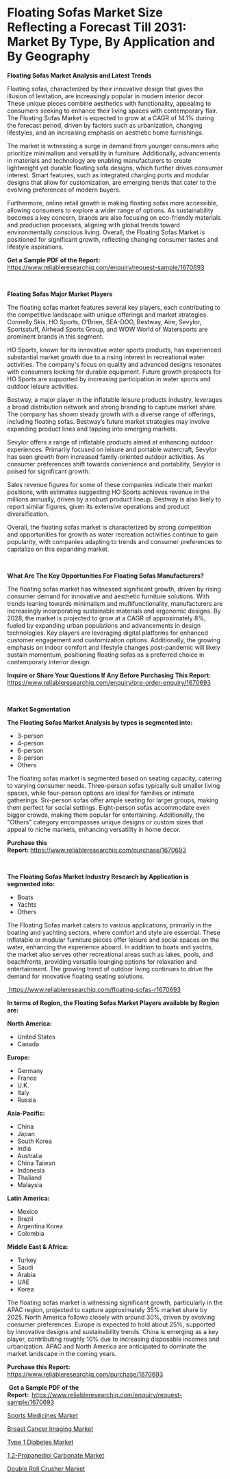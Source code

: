 <p><h1>Floating Sofas Market Size Reflecting a Forecast Till 2031: Market By Type, By Application and By Geography</h1></p><p><strong>Floating Sofas Market Analysis and Latest Trends</strong></p>
<p><p>Floating sofas, characterized by their innovative design that gives the illusion of levitation, are increasingly popular in modern interior decor. These unique pieces combine aesthetics with functionality, appealing to consumers seeking to enhance their living spaces with contemporary flair. The Floating Sofas Market is expected to grow at a CAGR of 14.1% during the forecast period, driven by factors such as urbanization, changing lifestyles, and an increasing emphasis on aesthetic home furnishings.</p><p>The market is witnessing a surge in demand from younger consumers who prioritize minimalism and versatility in furniture. Additionally, advancements in materials and technology are enabling manufacturers to create lightweight yet durable floating sofa designs, which further drives consumer interest. Smart features, such as integrated charging ports and modular designs that allow for customization, are emerging trends that cater to the evolving preferences of modern buyers.</p><p>Furthermore, online retail growth is making floating sofas more accessible, allowing consumers to explore a wider range of options. As sustainability becomes a key concern, brands are also focusing on eco-friendly materials and production processes, aligning with global trends toward environmentally conscious living. Overall, the Floating Sofas Market is positioned for significant growth, reflecting changing consumer tastes and lifestyle aspirations.</p></p>
<p><strong>Get a Sample PDF of the Report:&nbsp;</strong> <a href="https://www.reliableresearchiq.com/enquiry/request-sample/1670693?utm_campaign=1144&utm_medium=2&utm_source=Github&utm_content=ia&utm_term=20122024&utm_id=floating-sofas">https://www.reliableresearchiq.com/enquiry/request-sample/1670693</a></p>
<p>&nbsp;</p>
<p><strong>Floating Sofas Major Market Players</strong></p>
<p><p>The floating sofas market features several key players, each contributing to the competitive landscape with unique offerings and market strategies. Connelly Skis, HO Sports, O'Brien, SEA-DOO, Bestway, Aire, Sevylor, Sportsstuff, Airhead Sports Group, and WOW World of Watersports are prominent brands in this segment.</p><p>HO Sports, known for its innovative water sports products, has experienced substantial market growth due to a rising interest in recreational water activities. The company's focus on quality and advanced designs resonates with consumers looking for durable equipment. Future growth prospects for HO Sports are supported by increasing participation in water sports and outdoor leisure activities.</p><p>Bestway, a major player in the inflatable leisure products industry, leverages a broad distribution network and strong branding to capture market share. The company has shown steady growth with a diverse range of offerings, including floating sofas. Bestway’s future market strategies may involve expanding product lines and tapping into emerging markets.</p><p>Sevylor offers a range of inflatable products aimed at enhancing outdoor experiences. Primarily focused on leisure and portable watercraft, Sevylor has seen growth from increased family-oriented outdoor activities. As consumer preferences shift towards convenience and portability, Sevylor is poised for significant growth.</p><p>Sales revenue figures for some of these companies indicate their market positions, with estimates suggesting HO Sports achieves revenue in the millions annually, driven by a robust product lineup. Bestway is also likely to report similar figures, given its extensive operations and product diversification.</p><p>Overall, the floating sofas market is characterized by strong competition and opportunities for growth as water recreation activities continue to gain popularity, with companies adapting to trends and consumer preferences to capitalize on this expanding market.</p></p>
<p>&nbsp;</p>
<p><strong>What Are The Key Opportunities For Floating Sofas Manufacturers?</strong></p>
<p><p>The floating sofas market has witnessed significant growth, driven by rising consumer demand for innovative and aesthetic furniture solutions. With trends leaning towards minimalism and multifunctionality, manufacturers are increasingly incorporating sustainable materials and ergonomic designs. By 2028, the market is projected to grow at a CAGR of approximately 8%, fueled by expanding urban populations and advancements in design technologies. Key players are leveraging digital platforms for enhanced customer engagement and customization options. Additionally, the growing emphasis on indoor comfort and lifestyle changes post-pandemic will likely sustain momentum, positioning floating sofas as a preferred choice in contemporary interior design.</p></p>
<p><strong>Inquire or Share Your Questions If Any Before Purchasing This Report:</strong> <a href="https://www.reliableresearchiq.com/enquiry/pre-order-enquiry/1670693?utm_campaign=1144&utm_medium=2&utm_source=Github&utm_content=ia&utm_term=20122024&utm_id=floating-sofas">https://www.reliableresearchiq.com/enquiry/pre-order-enquiry/1670693</a></p>
<p>&nbsp;</p>
<p><strong>Market Segmentation</strong></p>
<p><strong>The Floating Sofas Market Analysis by types is segmented into:</strong></p>
<p><ul><li>3-person</li><li>4-person</li><li>6-person</li><li>8-person</li><li>Others</li></ul></p>
<p><p>The floating sofas market is segmented based on seating capacity, catering to varying consumer needs. Three-person sofas typically suit smaller living spaces, while four-person options are ideal for families or intimate gatherings. Six-person sofas offer ample seating for larger groups, making them perfect for social settings. Eight-person sofas accommodate even bigger crowds, making them popular for entertaining. Additionally, the "Others" category encompasses unique designs or custom sizes that appeal to niche markets, enhancing versatility in home decor.</p></p>
<p><strong>Purchase this Report:&nbsp;</strong><a href="https://www.reliableresearchiq.com/purchase/1670693?utm_campaign=1144&utm_medium=2&utm_source=Github&utm_content=ia&utm_term=20122024&utm_id=floating-sofas">https://www.reliableresearchiq.com/purchase/1670693</a></p>
<p>&nbsp;</p>
<p><strong>The Floating Sofas Market Industry Research by Application is segmented into:</strong></p>
<p><ul><li>Boats</li><li>Yachts</li><li>Others</li></ul></p>
<p><p>The Floating Sofas market caters to various applications, primarily in the boating and yachting sectors, where comfort and style are essential. These inflatable or modular furniture pieces offer leisure and social spaces on the water, enhancing the experience aboard. In addition to boats and yachts, the market also serves other recreational areas such as lakes, pools, and beachfronts, providing versatile lounging options for relaxation and entertainment. The growing trend of outdoor living continues to drive the demand for innovative floating seating solutions.</p></p>
<p><a href="https://www.reliableresearchiq.com/floating-sofas-r1670693?utm_campaign=1144&utm_medium=2&utm_source=Github&utm_content=ia&utm_term=20122024&utm_id=floating-sofas">&nbsp;https://www.reliableresearchiq.com/floating-sofas-r1670693</a></p>
<p><strong>In terms of Region, the Floating Sofas Market Players available by Region are:</strong></p>
<p>
    <p> <strong> North America: </strong>
        <ul>
            <li>United States</li>
            <li>Canada</li>
        </ul>
        </p> 
    <p> <strong> Europe: </strong>
        <ul>
            <li>Germany</li>
            <li>France</li>
            <li>U.K.</li>
            <li>Italy</li>
            <li>Russia</li>
        </ul>
        </p> 
    <p> <strong> Asia-Pacific: </strong>
        <ul>
            <li>China</li>
            <li>Japan</li>
            <li>South Korea</li>
            <li>India</li>
            <li>Australia</li>
            <li>China Taiwan</li>
            <li>Indonesia</li>
            <li>Thailand</li>
            <li>Malaysia</li>
        </ul>
        </p> 
    <p> <strong> Latin America: </strong>
        <ul>
            <li>Mexico</li>
            <li>Brazil</li>
            <li>Argentina Korea</li>
            <li>Colombia</li>
        </ul>
        </p> 
    <p> <strong> Middle East & Africa: </strong>
        <ul>
            <li>Turkey</li>
            <li>Saudi</li>
            <li>Arabia</li>
            <li>UAE</li>
            <li>Korea</li>
        </ul>
    </p>
    </p>
<p><p>The floating sofas market is witnessing significant growth, particularly in the APAC region, projected to capture approximately 35% market share by 2025. North America follows closely with around 30%, driven by evolving consumer preferences. Europe is expected to hold about 25%, supported by innovative designs and sustainability trends. China is emerging as a key player, contributing roughly 10% due to increasing disposable incomes and urbanization. APAC and North America are anticipated to dominate the market landscape in the coming years.</p></p>
<p><strong>Purchase this Report: </strong><a href="https://www.reliableresearchiq.com/purchase/1670693?utm_campaign=1144&utm_medium=2&utm_source=Github&utm_content=ia&utm_term=20122024&utm_id=floating-sofas">https://www.reliableresearchiq.com/purchase/1670693</a></p>
<p>&nbsp;<strong>Get a Sample PDF of the Report:&nbsp;&nbsp;</strong><a href="https://www.reliableresearchiq.com/enquiry/request-sample/1670693?utm_campaign=1144&utm_medium=2&utm_source=Github&utm_content=ia&utm_term=20122024&utm_id=floating-sofas">https://www.reliableresearchiq.com/enquiry/request-sample/1670693</a></p>
<p><strong></strong></p>
<p><p><a href="https://www.linkedin.com/pulse/sports-medicinesmarkets-148-cagr-analysis-projecting-extraordinary-eppff?utm_campaign=1144&utm_medium=2&utm_source=Github&utm_content=ia&utm_term=20122024&utm_id=floating-sofas">Sports Medicines Market</a></p><p><a href="https://www.linkedin.com/pulse/revenue-demand-breast-cancer-imaging-market-projected-93-nl6nf?utm_campaign=1144&utm_medium=2&utm_source=Github&utm_content=ia&utm_term=20122024&utm_id=floating-sofas">Breast Cancer Imaging Market</a></p><p><a href="https://www.linkedin.com/pulse/type-1-diabetes-market-growth-forecast-72-cagr-from-2024-yfu9f?utm_campaign=1144&utm_medium=2&utm_source=Github&utm_content=ia&utm_term=20122024&utm_id=floating-sofas">Type 1 Diabetes Market</a></p><p><a href="https://github.com/guneycigdem35/Market-Research-Report-List-5/blob/main/12-propanediol-carbonate-market.md?utm_campaign=1144&utm_medium=2&utm_source=Github&utm_content=ia&utm_term=20122024&utm_id=floating-sofas">1,2-Propanediol Carbonate Market</a></p><p><a href="https://www.linkedin.com/pulse/double-roll-crusher-market-insights-revenue-forecast-38gbe?utm_campaign=1144&utm_medium=2&utm_source=Github&utm_content=ia&utm_term=20122024&utm_id=floating-sofas">Double Roll Crusher Market</a></p></p>